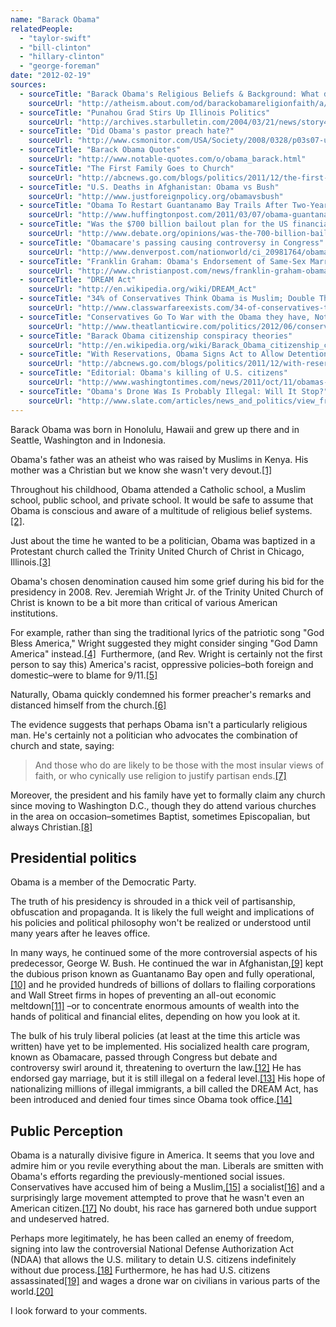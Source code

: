 ```yaml
---
name: "Barack Obama"
relatedPeople:
  - "taylor-swift"
  - "bill-clinton"
  - "hillary-clinton"
  - "george-foreman"
date: "2012-02-19"
sources:
  - sourceTitle: "Barack Obama's Religious Beliefs & Background: What does Barack Obama Believe?"
    sourceUrl: "http://atheism.about.com/od/barackobamareligionfaith/a/ObamaReligion.htm"
  - sourceTitle: "Punahou Grad Stirs Up Illinois Politics"
    sourceUrl: "http://archives.starbulletin.com/2004/03/21/news/story4.html"
  - sourceTitle: "Did Obama's pastor preach hate?"
    sourceUrl: "http://www.csmonitor.com/USA/Society/2008/0328/p03s07-ussc.html/%28page%29/2"
  - sourceTitle: "Barack Obama Quotes"
    sourceUrl: "http://www.notable-quotes.com/o/obama_barack.html"
  - sourceTitle: "The First Family Goes to Church"
    sourceUrl: "http://abcnews.go.com/blogs/politics/2011/12/the-first-family-goes-to-church/"
  - sourceTitle: "U.S. Deaths in Afghanistan: Obama vs Bush"
    sourceUrl: "http://www.justforeignpolicy.org/obamavsbush"
  - sourceTitle: "Obama To Restart Guantanamo Bay Trails After Two-Year Ban"
    sourceUrl: "http://www.huffingtonpost.com/2011/03/07/obama-guantanamo-trials_n_832451.html"
  - sourceTitle: "Was the $700 billion bailout plan for the US financial crisis a good idea?"
    sourceUrl: "http://www.debate.org/opinions/was-the-700-billion-bailout-plan-for-the-us-financial-crisis-a-good-idea"
  - sourceTitle: "Obamacare's passing causing controversy in Congress"
    sourceUrl: "http://www.denverpost.com/nationworld/ci_20981764/obamacares-passing-causing-controversy-congress"
  - sourceTitle: "Franklin Graham: Obama's Endorsement of Same-Sex Marriage a 'big problem.'"
    sourceUrl: "http://www.christianpost.com/news/franklin-graham-obamas-endorsement-of-same-sex-marriage-a-big-problem-83523/"
  - sourceTitle: "DREAM Act"
    sourceUrl: "http://en.wikipedia.org/wiki/DREAM_Act"
  - sourceTitle: "34% of Conservatives Think Obama is Muslim; Double That in 2008"
    sourceUrl: "http://www.classwarfareexists.com/34-of-conservatives-think-obama-is-muslim-double-that-in-2008/#axzz29iThCK58"
  - sourceTitle: "Conservatives Go To War with the Obama they have, Not the Socialist They Want"
    sourceUrl: "http://www.theatlanticwire.com/politics/2012/06/conservatives-go-war-obama-they-have-not-socialist-they-want/53295/"
  - sourceTitle: "Barack Obama citizenship conspiracy theories"
    sourceUrl: "http://en.wikipedia.org/wiki/Barack_Obama_citizenship_conspiracy_theories"
  - sourceTitle: "With Reservations, Obama Signs Act to Allow Detention of Citizens"
    sourceUrl: "http://abcnews.go.com/blogs/politics/2011/12/with-reservations-obama-signs-act-to-allow-detention-of-citizens/"
  - sourceTitle: "Editorial: Obama's killing of U.S. citizens"
    sourceUrl: "http://www.washingtontimes.com/news/2011/oct/11/obamas-killing-of-us-citizens/"
  - sourceTitle: "Obama's Drone Was Is Probably Illegal: Will It Stop?"
    sourceUrl: "http://www.slate.com/articles/news_and_politics/view_from_chicago/2012/10/obama_s_drone_war_is_probably_illegal_will_it_stop_.html"
---
```


Barack Obama was born in Honolulu, Hawaii and grew up there and in Seattle, Washington and in Indonesia.

Obama's father was an atheist who was raised by Muslims in Kenya. His mother was a Christian but we know she wasn't very devout.<a class="source-citation" href="#http://atheism.about.com/od/barackobamareligionfaith/a/ObamaReligion.htm" title="Barack Obama&apos;s Religious Beliefs &amp; Background: What does Barack Obama Believe?">[1]</a>

Throughout his childhood, Obama attended a Catholic school, a Muslim school, public school, and private school. It would be safe to assume that Obama is conscious and aware of a multitude of religious belief systems.<a class="source-citation" href="#http://archives.starbulletin.com/2004/03/21/news/story4.html" title="Punahou Grad Stirs Up Illinois Politics">[2]</a>.

Just about the time he wanted to be a politician, Obama was baptized in a Protestant church called the Trinity United Church of Christ in Chicago, Illinois.<a class="source-citation" href="#http://atheism.about.com/od/barackobamareligionfaith/a/ObamaReligion.htm" title="Barack Obama&apos;s Religious Beliefs &amp; Background: What does Barack Obama Believe?">[3]</a>

Obama's chosen denomination caused him some grief during his bid for the presidency in 2008. Rev. Jeremiah Wright Jr. of the Trinity United Church of Christ is known to be a bit more than critical of various American institutions.

For example, rather than sing the traditional lyrics of the patriotic song "God Bless America," Wright suggested they might consider singing "God Damn America" instead.<a class="source-citation" href="#http://www.csmonitor.com/USA/Society/2008/0328/p03s07-ussc.html/%28page%29/2" title="Did Obama&apos;s pastor preach hate?">[4]</a>  Furthermore, (and Rev. Wright is certainly not the first person to say this) America's racist, oppressive policies–both foreign and domestic–were to blame for 9/11.<a class="source-citation" href="#http://www.csmonitor.com/USA/Society/2008/0328/p03s07-ussc.html/%28page%29/2" title="Did Obama&apos;s pastor preach hate?">[5]</a>

Naturally, Obama quickly condemned his former preacher's remarks and distanced himself from the church.<a class="source-citation" href="#http://www.csmonitor.com/USA/Society/2008/0328/p03s07-ussc.html/%28page%29/2" title="Did Obama&apos;s pastor preach hate?">[6]</a>

The evidence suggests that perhaps Obama isn't a particularly religious man. He's certainly not a politician who advocates the combination of church and state, saying:

>And those who do are likely to be those with the most insular views of faith, or who cynically use religion to justify partisan ends.<a class="source-citation" href="#http://www.notable-quotes.com/o/obama_barack.html" title="Barack Obama Quotes">[7]</a>

Moreover, the president and his family have yet to formally claim any church since moving to Washington D.C., though they do attend various churches in the area on occasion–sometimes Baptist, sometimes Episcopalian, but always Christian.<a class="source-citation" href="#http://abcnews.go.com/blogs/politics/2011/12/the-first-family-goes-to-church/" title="The First Family Goes to Church">[8]</a>

## Presidential politics

Obama is a member of the Democratic Party.

The truth of his presidency is shrouded in a thick veil of partisanship, obfuscation and propaganda. It is likely the full weight and implications of his policies and political philosophy won't be realized or understood until many years after he leaves office.

In many ways, he continued some of the more controversial aspects of his predecessor, George W. Bush. He continued the war in Afghanistan,<a class="source-citation" href="#http://www.justforeignpolicy.org/obamavsbush" title="U.S. Deaths in Afghanistan: Obama vs Bush">[9]</a> kept the dubious prison known as Guantanamo Bay open and fully operational,<a class="source-citation" href="#http://www.huffingtonpost.com/2011/03/07/obama-guantanamo-trials_n_832451.html" title="Obama To Restart Guantanamo Bay Trails After Two-Year Ban">[10]</a> and he provided hundreds of billions of dollars to flailing corporations and Wall Street firms in hopes of preventing an all-out economic meltdown<a class="source-citation" href="#http://www.debate.org/opinions/was-the-700-billion-bailout-plan-for-the-us-financial-crisis-a-good-idea" title="Was the $700 billion bailout plan for the US financial crisis a good idea?">[11]</a> –or to concentrate enormous amounts of wealth into the hands of political and financial elites, depending on how you look at it.

The bulk of his truly liberal policies (at least at the time this article was written) have yet to be implemented. His socialized health care program, known as Obamacare, passed through Congress but debate and controversy swirl around it, threatening to overturn the law.<a class="source-citation" href="#http://www.denverpost.com/nationworld/ci_20981764/obamacares-passing-causing-controversy-congress" title="Obamacare&apos;s passing causing controversy in Congress">[12]</a> He has endorsed gay marriage, but it is still illegal on a federal level.<a class="source-citation" href="#http://www.christianpost.com/news/franklin-graham-obamas-endorsement-of-same-sex-marriage-a-big-problem-83523/" title="Franklin Graham: Obama&apos;s Endorsement of Same-Sex Marriage a &apos;big problem.&apos;">[13]</a> His hope of nationalizing millions of illegal immigrants, a bill called the DREAM Act, has been introduced and denied four times since Obama took office.<a class="source-citation" href="#http://en.wikipedia.org/wiki/DREAM_Act" title="DREAM Act">[14]</a>

## Public Perception

Obama is a naturally divisive figure in America. It seems that you love and admire him or you revile everything about the man. Liberals are smitten with Obama's efforts regarding the previously-mentioned social issues. Conservatives have accused him of being a Muslim,<a class="source-citation" href="#http://www.classwarfareexists.com/34-of-conservatives-think-obama-is-muslim-double-that-in-2008/#axzz29iThCK58" title="34% of Conservatives Think Obama is Muslim; Double That in 2008">[15]</a> a socialist<a class="source-citation" href="#http://www.theatlanticwire.com/politics/2012/06/conservatives-go-war-obama-they-have-not-socialist-they-want/53295/" title="Conservatives Go To War with the Obama they have, Not the Socialist They Want">[16]</a> and a surprisingly large movement attempted to prove that he wasn't even an American citizen.<a class="source-citation" href="#http://en.wikipedia.org/wiki/Barack_Obama_citizenship_conspiracy_theories" title="Barack Obama citizenship conspiracy theories">[17]</a> No doubt, his race has garnered both undue support and undeserved hatred.

Perhaps more legitimately, he has been called an enemy of freedom, signing into law the controversial National Defense Authorization Act (NDAA) that allows the U.S. military to detain U.S. citizens indefinitely without due process.<a class="source-citation" href="#http://abcnews.go.com/blogs/politics/2011/12/with-reservations-obama-signs-act-to-allow-detention-of-citizens/" title="With Reservations, Obama Signs Act to Allow Detention of Citizens">[18]</a> Furthermore, he has had U.S. citizens assassinated<a class="source-citation" href="#http://www.washingtontimes.com/news/2011/oct/11/obamas-killing-of-us-citizens/" title="Editorial: Obama&apos;s killing of U.S. citizens">[19]</a> and wages a drone war on civilians in various parts of the world.<a class="source-citation" href="#http://www.slate.com/articles/news_and_politics/view_from_chicago/2012/10/obama_s_drone_war_is_probably_illegal_will_it_stop_.html" title="Obama&apos;s Drone Was Is Probably Illegal: Will It Stop?">[20]</a>

I look forward to your comments.